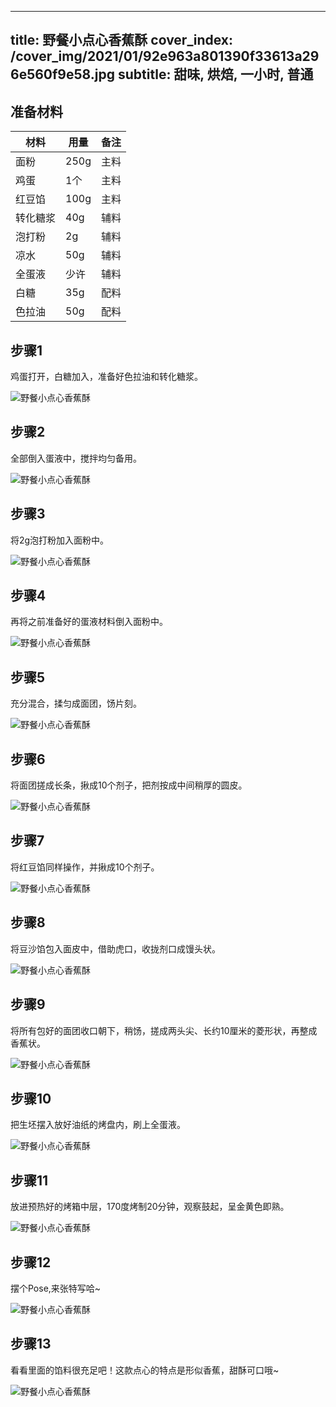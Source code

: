 
---
title: 野餐小点心香蕉酥
cover_index: /cover_img/2021/01/92e963a801390f33613a296e560f9e58.jpg
subtitle: 甜味, 烘焙, 一小时, 普通
---

## 准备材料

| 材料     | 用量 | 备注|
| ------- | ----- | --- |
| 面粉 | 250g| 主料 |
| 鸡蛋 | 1个| 主料 |
| 红豆馅 | 100g| 主料 |
| 转化糖浆 | 40g| 辅料 |
| 泡打粉 | 2g| 辅料 |
| 凉水 | 50g| 辅料 |
| 全蛋液 | 少许| 辅料 |
| 白糖 | 35g| 配料 |
| 色拉油 | 50g| 配料 |

## 步骤1

鸡蛋打开，白糖加入，准备好色拉油和转化糖浆。

![野餐小点心香蕉酥](https://i8.meishichina.com/attachment/recipe/201010/201010231734294.JPG?x-oss-process=style/p320) 

## 步骤2

全部倒入蛋液中，搅拌均匀备用。

![野餐小点心香蕉酥](https://i8.meishichina.com/attachment/recipe/201010/201010231735237.JPG?x-oss-process=style/p320) 

## 步骤3

将2g泡打粉加入面粉中。

![野餐小点心香蕉酥](https://i8.meishichina.com/attachment/recipe/201010/201010231736595.JPG?x-oss-process=style/p320) 

## 步骤4

再将之前准备好的蛋液材料倒入面粉中。

![野餐小点心香蕉酥](https://i8.meishichina.com/attachment/recipe/201010/201010231737454.JPG?x-oss-process=style/p320) 

## 步骤5

充分混合，揉匀成面团，饧片刻。

![野餐小点心香蕉酥](https://i8.meishichina.com/attachment/recipe/201010/201010231738252.JPG?x-oss-process=style/p320) 

## 步骤6

将面团搓成长条，揪成10个剂子，把剂按成中间稍厚的圆皮。

![野餐小点心香蕉酥](https://i8.meishichina.com/attachment/recipe/201010/201010231739017.JPG?x-oss-process=style/p320) 

## 步骤7

将红豆馅同样操作，并揪成10个剂子。

![野餐小点心香蕉酥](https://i8.meishichina.com/attachment/recipe/201010/201010231739511.JPG?x-oss-process=style/p320) 

## 步骤8

将豆沙馅包入面皮中，借助虎口，收拢剂口成馒头状。

![野餐小点心香蕉酥](https://i8.meishichina.com/attachment/recipe/201010/201010231740420.JPG?x-oss-process=style/p320) 

## 步骤9

将所有包好的面团收口朝下，稍饧，搓成两头尖、长约10厘米的菱形状，再整成香蕉状。

![野餐小点心香蕉酥](https://i8.meishichina.com/attachment/recipe/201010/201010231741297.JPG?x-oss-process=style/p320) 

## 步骤10

把生坯摆入放好油纸的烤盘内，刷上全蛋液。

![野餐小点心香蕉酥](https://i8.meishichina.com/attachment/recipe/201010/201010231741552.JPG?x-oss-process=style/p320) 

## 步骤11

放进预热好的烤箱中层，170度烤制20分钟，观察鼓起，呈金黄色即熟。

![野餐小点心香蕉酥](https://i8.meishichina.com/attachment/recipe/201010/201010231743334.JPG?x-oss-process=style/p320) 

## 步骤12

摆个Pose,来张特写哈~

![野餐小点心香蕉酥](https://i8.meishichina.com/attachment/recipe/201010/201010231745089.JPG?x-oss-process=style/p320) 

## 步骤13

看看里面的馅料很充足吧！这款点心的特点是形似香蕉，甜酥可口哦~

![野餐小点心香蕉酥](https://i8.meishichina.com/attachment/recipe/201010/201010231746429.JPG?x-oss-process=style/p320) 


